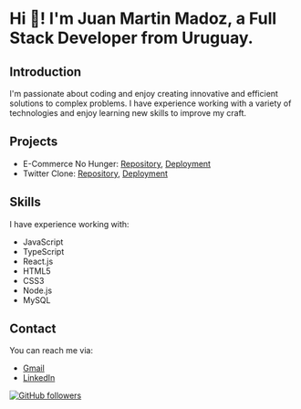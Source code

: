 # Hi 👋! I'm Juan Martin Madoz, a Full Stack Developer from Uruguay.

## Introduction
I'm passionate about coding and enjoy creating innovative and efficient solutions to complex problems. I have experience working with a variety of technologies and enjoy learning new skills to improve my craft.

## Projects
- E-Commerce No Hunger: [Repository](https://github.com/FedericoAntunes/e-commerce-front), [Deployment](https://no-hunger-food.vercel.app/)
- Twitter Clone: [Repository](https://github.com/magguer/twitter-t5-frontend), [Deployment](https://twitter-t5-frontend-im7luf1v9-magguer.vercel.app/login)

## Skills
I have experience working with:
- JavaScript
- TypeScript
- React.js
- HTML5
- CSS3
- Node.js
- MySQL

## Contact
You can reach me via:
- [Gmail](mailto:juanmamadoz@gmail.com)
- [LinkedIn](https://www.linkedin.com/in/juanmartinmadoz/)

[![GitHub followers](https://img.shields.io/github/followers/example.svg?style=social&label=Follow)](https://github.com/example)


<!---
Madozito/Madozito is a ✨ special ✨ repository because its `README.md` (this file) appears on your GitHub profile.
You can click the Preview link to take a look at your changes.
--->
